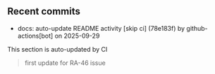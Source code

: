 <!--ACTIVITY:START-->
## Recent commits
- docs: auto-update README activity [skip ci] (78e183f) by github-actions[bot] on 2025-09-29
<!--ACTIVITY:END-->
This section is auto-updated by CI
>first update for RA-46 issue
